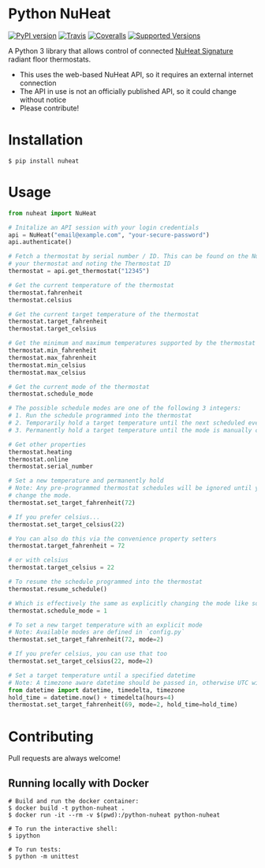 # Python NuHeat

[![PyPI version](https://badge.fury.io/py/nuheat.svg)](https://badge.fury.io/py/nuheat)
[![Travis](https://travis-ci.org/broox/python-nuheat.svg?branch=master)](https://travis-ci.org/broox/python-nuheat)
[![Coveralls](https://coveralls.io/repos/github/broox/python-nuheat/badge.svg?branch=master&release=0.3.0)](https://coveralls.io/github/broox/python-nuheat?branch=master)
[![Supported Versions](https://img.shields.io/pypi/pyversions/nuheat.svg)](https://travis-ci.org/broox/python-nuheat)

A Python 3 library that allows control of connected [NuHeat Signature](http://www.nuheat.com/products/thermostats/signature-thermostat) radiant floor thermostats.

* This uses the web-based NuHeat API, so it requires an external internet connection
* The API in use is not an officially published API, so it could change without notice
* Please contribute!

# Installation

```shell
$ pip install nuheat
```

# Usage

```python
from nuheat import NuHeat

# Initalize an API session with your login credentials
api = NuHeat("email@example.com", "your-secure-password")
api.authenticate()

# Fetch a thermostat by serial number / ID. This can be found on the NuHeat website by selecting
# your thermostat and noting the Thermostat ID
thermostat = api.get_thermostat("12345")

# Get the current temperature of the thermostat
thermostat.fahrenheit
thermostat.celsius

# Get the current target temperature of the thermostat
thermostat.target_fahrenheit
thermostat.target_celsius

# Get the minimum and maximum temperatures supported by the thermostat
thermostat.min_fahrenheit
thermostat.max_fahrenheit
thermostat.min_celsius
thermostat.max_celsius

# Get the current mode of the thermostat
thermostat.schedule_mode

# The possible schedule modes are one of the following 3 integers:
# 1. Run the schedule programmed into the thermostat
# 2. Temporarily hold a target temperature until the next scheduled event
# 3. Permanently hold a target temperature until the mode is manually changed

# Get other properties
thermostat.heating
thermostat.online
thermostat.serial_number

# Set a new temperature and permanently hold
# Note: Any pre-programmed thermostat schedules will be ignored until you resume the schedule or
# change the mode.
thermostat.set_target_fahrenheit(72)

# If you prefer celsius...
thermostat.set_target_celsius(22)

# You can also do this via the convenience property setters
thermostat.target_fahrenheit = 72

# or with celsius
thermostat.target_celsius = 22

# To resume the schedule programmed into the thermostat
thermostat.resume_schedule()

# Which is effectively the same as explicitly changing the mode like so
thermostat.schedule_mode = 1

# To set a new target temperature with an explicit mode
# Note: Available modes are defined in `config.py`
thermostat.set_target_fahrenheit(72, mode=2)

# If you prefer celsius, you can use that too
thermostat.set_target_celsius(22, mode=2)

# Set a target temperature until a specified datetime
# Note: A timezone aware datetime should be passed in, otherwise UTC will be assumed
from datetime import datetime, timedelta, timezone
hold_time = datetime.now() + timedelta(hours=4)
thermostat.set_target_fahrenheit(69, mode=2, hold_time=hold_time)
```

# Contributing

Pull requests are always welcome!

## Running locally with Docker

```shell
# Build and run the docker container:
$ docker build -t python-nuheat .
$ docker run -it --rm -v $(pwd):/python-nuheat python-nuheat

# To run the interactive shell:
$ ipython

# To run tests:
$ python -m unittest
```
